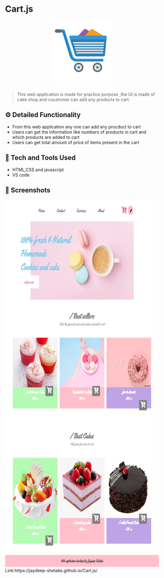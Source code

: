 # Cart.js
<div align="center">
  <img width="200px" src="cart.png"/>
</div>
<br>

> This web application is made for practice porpose ,the UI is made of cake shop and coustomer can add any products to cart


## ⚙️ Detailed Functionality
* From this web application any one can add any procduct to cart
* Users can get the information like numbers of products in cart and which products are added to cart
* Users can get  total amount of price of items present in the cart 
 
## 🚀 Tech and Tools Used

* HTML,CSS and javascript
* VS code


## 📸 Screenshots

<img src="snapshot.png" width="800px" height="1200px">
Link:https://jaydeep-shelake.github.io/Cart.js/

